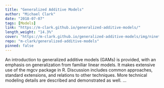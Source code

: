 ```yaml
---
title: "Generalized Additive Models"
author: "Michael Clark"
date: "2018-07-07"
tags: [Models]
link: "https://m-clark.github.io/generalized-additive-models/"
length_weight: "14.3%"
cover: "https://m-clark.github.io/generalized-additive-models/img/nineteeneightyR.png"
repo: "m-clark/generalized-additive-models"
pinned: false
---
```


An introduction to generalized additive models (GAMs) is provided, with an emphasis on generalization from familiar linear models. It makes extensive use of the mgcv package in R. Discussion includes common approaches, standard extensions, and relations to other techniques. More technical modeling details are described and demonstrated as well. ...
